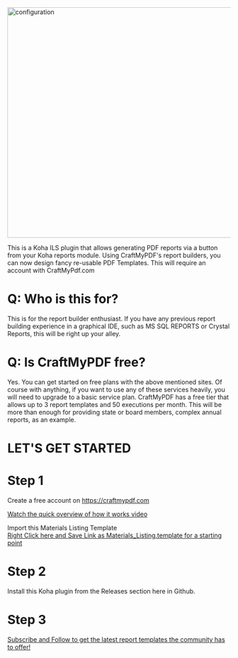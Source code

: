 <img width="1630" height="520" alt="configuration" src="https://lightwavelibrary.com/images/logo.svg" />

This is a Koha ILS plugin that allows generating PDF reports via a button from your Koha reports module. Using CraftMyPDF's report builders, you can now design fancy re-usable PDF Templates. This will require an account with CraftMyPdf.com

# Q: Who is this for?
This is for the report builder enthusiast.  If you have any previous report building experience in a graphical IDE, such as MS SQL REPORTS or Crystal Reports, this will be right up your alley. 

# Q: Is CraftMyPDF free?
Yes.  You can get started on free plans with the above mentioned sites. Of course with anything, if you want to use any of these services heavily, you will need to upgrade to a basic service plan.  CraftMyPDF has a free tier that allows up to 3 report templates and 50 executions per month.  This will be more than enough for providing state or board members, complex annual reports, as an example.

# LET'S GET STARTED

# Step 1 
Create a free account on https://craftmypdf.com

[Watch the quick overview of how it works video](https://lightwavelibrary.com/videos/HowToKohaPDF.mp4)

Import this Materials Listing Template<br>
[Right Click here and Save Link as Materials_Listing.template for a starting point](https://lightwavelibrary.com/craftmypdf_templates/Materials_Listing.template)

# Step 2 
Install this Koha plugin from the Releases section here in Github.

# Step 3
[Subscribe and Follow to get the latest report templates the community has to offer!](https://github.com/LightwaveLibrary/koha-plugin-CraftMyPDF-plugin/discussions/categories/report-templates)




